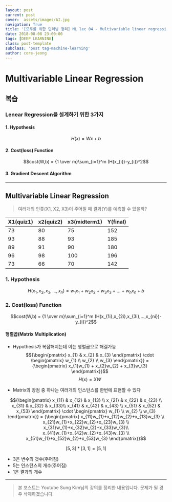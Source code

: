 ```yaml
---
layout: post
current: post
cover:  assets/images/AI.jpg
navigation: True
title: '[모두를 위한 딥러닝 정리] ML lec 04 - Multivariable linear regression'
date: 2018-08-08 23:00:00
tags: [DEEP LEARNING]
class: post-template
subclass: 'post tag-machine-learning'
author: core-jeong
---
```


Multivariable Linear Regression
===
## 복습
### Lenear Regression을 설계하기 위한 3가지
#### 1. Hypothesis  
$${H(x)} = {Wx + b}$$

#### 2. Cost(loss) Function
$$cost(W,b) = {1 \over m}\sum_{i=1}^m (H(x_{i})-y_{i})^2$$

#### 3. Gradient Descent Algorithm

***
## Multivariable Linear Regression
>  여러개의 인풋(X1, X2, X3)이 주어질 때 결과(Y)를 예측할 수 있을까?

| X1(quiz1) | x2(quiz2) | x3(midterm1) | Y(final) |
|:--------- | :--------- | :---------| :---------|
| 73 | 80 | 75 | 152 |
| 93 | 88 | 93 | 185 |
| 89 | 91 | 90 | 180 |
| 96 | 98 | 100 | 196 |
| 73 | 66 | 70 | 142 |

### 1. Hypothesis
$${H(x_{1},x_{2},x_{3},...,x_{n})} = {w_{1}x_{1} + w_{2}x_{2} + w_{3}x_{3} + ... + w_{n}x_{n} + b}$$
### 2. Cost(loss) Function
$$cost(W,b) = {1 \over m}\sum_{i=1}^m (H(x_{1i},x_{2i},x_{3i},...,x_{ni})-y_{i})^2$$
#### 행렬곱(Matrix Multiplication)
* Hypothesis가 복잡해지는데 이는 행렬곱으로 해결가능
$${\begin{pmatrix} x_{1} & x_{2} & x_{3} \end{pmatrix} \cdot \begin{pmatrix} w_{1} \\ w_{2} \\ w_{3} \end{pmatrix}} = {\begin{pmatrix} x_{1}w_{1} + x_{2}w_{2} + x_{3}w_{3} \end{pmatrix}}$$
$${H(x)} = {XW}$$

* Matrix의 장점 중 하나는 여러개의 인스턴스를 한번에 표현할 수 있다

$${\begin{pmatrix} x_{11} & x_{12} & x_{13} \\ x_{21} & x_{22} & x_{23} \\ x_{31} & x_{32} & x_{33}\\ x_{41} & x_{42} & x_{43} \\ x_{51} & x_{52} & x_{53} \end{pmatrix} \cdot \begin{pmatrix} w_{1} \\ w_{2} \\ w_{3} \end{pmatrix}} = {\begin{pmatrix} x_{11}w_{1}+x_{12}w_{2}+x_{13}w_{3} \\ x_{21}w_{1}+x_{22}w_{2}+x_{23}w_{3} \\ x_{31}w_{1}+x_{32}w_{2}+x_{33}w_{3}\\ x_{41}w_{1}+x_{42}w_{2}+x_{43}w_{3} \\ x_{51}w_{1}+x_{52}w_{2}+x_{53}w_{3} \end{pmatrix}}$$

$$[5,3] * [3,1] = [5,1]$$

* 3은 변수의 갯수(주어짐)
* 5는 인스턴스의 개수(주어짐)
* 1은 결과의 개수
***
> 본 포스트는 Youtube Sung Kim님의 강의를 정리한 내용입니다. 문제가 될 경우 삭제하겠습니다.

